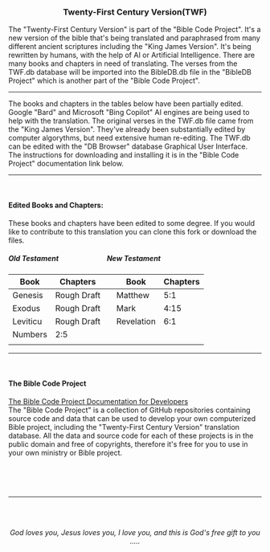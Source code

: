 <h3 align="center">Twenty-First Century Version(TWF)</h3>

The "Twenty-First Century Version" is part of the "Bible Code Project". It's a new version of the bible that's being translated and paraphrased from many different ancient scriptures including the "King James Version". It's being rewritten by humans, with the help of AI or Artificial Intelligence. There are many books and chapters in need of translating.  The verses from the TWF.db database will be imported into the BibleDB.db file in the "BibleDB Project" which is another part of the "Bible Code Project".

---

The books and chapters in the tables below have been partially edited. Google "Bard" and Microsoft "Bing Copilot" AI engines are being used to help with the translation. The original verses in the TWF.db file came from the "King James Version". They've already been substantially edited by computer algorythms, but need extensive human re-editing. The TWF.db can be edited with the "DB Browser" database Graphical User Interface. The instructions for downloading and installing it is in the "Bible Code Project" documentation link below.

---

<br>

#### Edited Books and Chapters:

These books and chapters have been edited to some degree. If you would like to contribute to this translation you can clone this fork or download the files.

##### Old Testament  &nbsp;&nbsp;&nbsp;&nbsp;&nbsp;&nbsp;&nbsp;&nbsp;&nbsp;&nbsp;&nbsp;&nbsp;&nbsp;&nbsp;&nbsp;&nbsp;&nbsp;&nbsp;&nbsp;&nbsp;&nbsp;&nbsp;&nbsp;&nbsp;&nbsp;&nbsp;&nbsp;   New Testament

|Book|Chapters| |Book|Chapters|
| --- | --- | ---  | --- | --- |
|Genesis|Rough Draft|    |Matthew|5:1|
|Exodus|Rough Draft|    |Mark|4:15|
|Leviticu|Rough Draft|  |Revelation|6:1|
|Numbers|2:5|
| | | | | |

---



<br>
<h4>The Bible Code Project</h4>
<a class="spa" target="_blank" href="https://github.com/ACB-Bible/Bible-Code/">The Bible Code Project Documentation for Developers</a><br>
The "Bible Code Project" is a collection of GitHub repositories containing source code and data that can be used to develop your own computerized Bible project, including the "Twenty-First Century Version" translation database. All the data and source code for each of these projects is in the public domain and free of copyrights, therefore it's free for you to use in your own ministry or Bible project.<br><br>

<br><br>

<hr>

<br><br>
<p align="center">
    <em>God loves you, Jesus loves you, I love you, and this is God's free gift to you .....</em>
</p>